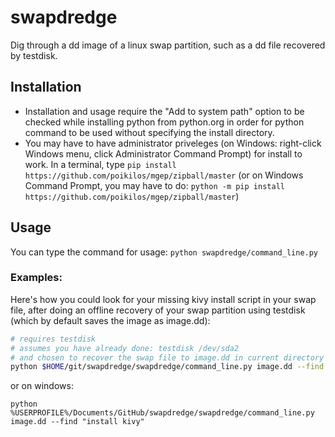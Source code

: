 # swapdredge
Dig through a dd image of a linux swap partition, such as a dd file recovered by testdisk.


## Installation
* Installation and usage require the "Add to system path" option to be checked while installing python from python.org in order for python command to be used without specifying the install directory.
* You may have to have administrator priveleges (on Windows: right-click Windows menu, click Administrator Command Prompt) for install to work. In a terminal, type `pip install https://github.com/poikilos/mgep/zipball/master`
  (or on Windows Command Prompt, you may have to do:
  `python -m pip install https://github.com/poikilos/mgep/zipball/master`)


## Usage
You can type the command for usage: `python swapdredge/command_line.py`

### Examples:
Here's how you could look for your missing kivy install script in your swap file, after doing an offline recovery of your swap partition using testdisk (which by default saves the image as image.dd):
```bash
# requires testdisk
# assumes you have already done: testdisk /dev/sda2
# and chosen to recover the swap file to image.dd in current directory
python $HOME/git/swapdredge/swapdredge/command_line.py image.dd --find "install kivy"
```
or on windows:
```batch
python %USERPROFILE%/Documents/GitHub/swapdredge/swapdredge/command_line.py image.dd --find "install kivy"
```
